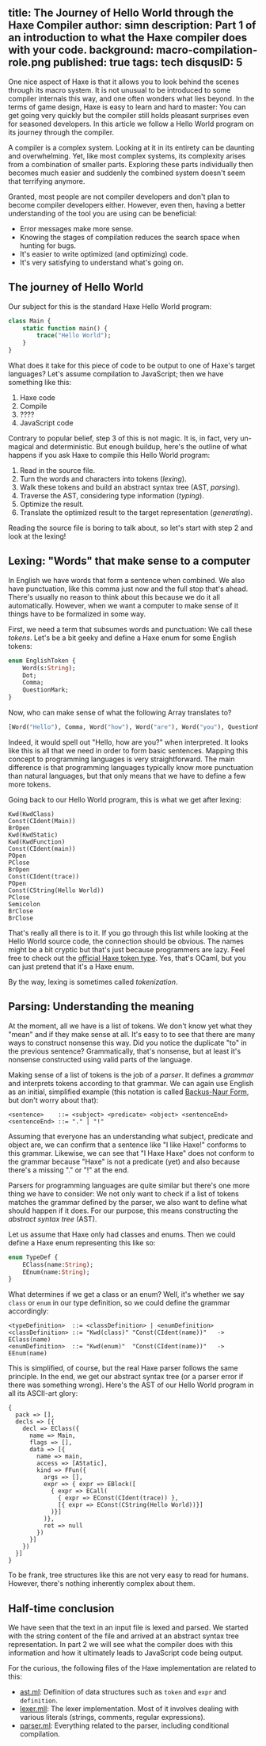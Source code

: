title: The Journey of Hello World through the Haxe Compiler
author: simn
description: Part 1 of an introduction to what the Haxe compiler does with your code.
background: macro-compilation-role.png
published: true
tags: tech
disqusID: 5
---

One nice aspect of Haxe is that it allows you to look behind the scenes through its macro system. It is not unusual to be introduced to some compiler internals this way, and one often wonders what lies beyond. In the terms of game design, Haxe is easy to learn and hard to master: You can get going very quickly but the compiler still holds pleasant surprises even for seasoned developers. In this article we follow a Hello World program on its journey through the compiler.

A compiler is a complex system. Looking at it in its entirety can be daunting and overwhelming. Yet, like most complex systems, its complexity arises from a combination of smaller parts. Exploring these parts individually then becomes much easier and suddenly the combined system doesn't seem that terrifying anymore.

Granted, most people are not compiler developers and don't plan to become compiler developers either. However, even then, having a better understanding of the tool you are using can be beneficial:

* Error messages make more sense.
* Knowing the stages of compilation reduces the search space when hunting for bugs.
* It's easier to write optimized (and optimizing) code.
* It's very satisfying to understand what's going on.

## The journey of Hello World

Our subject for this is the standard Haxe Hello World program:

```haxe
class Main {
	static function main() {
		trace("Hello World");
	}
}
```

What does it take for this piece of code to be output to one of Haxe's target languages? Let's assume compilation to JavaScript; then we have something like this:

1. Haxe code
2. Compile
3. ????
4. JavaScript code

Contrary to popular belief, step 3 of this is not magic. It is, in fact, very un-magical and deterministic. But enough buildup, here's the outline of what happens if you ask Haxe to compile this Hello World program:

1. Read in the source file.
2. Turn the words and characters into tokens (*lexing*).
3. Walk these tokens and build an abstract syntax tree (AST, *parsing*).
4. Traverse the AST, considering type information (*typing*).
5. Optimize the result.
6. Translate the optimized result to the target representation (*generating*).

Reading the source file is boring to talk about, so let's start with step 2 and look at the lexing!

## Lexing: "Words" that make sense to a computer

In English we have words that form a sentence when combined. We also have punctuation, like this comma just now and the full stop that's ahead. There's usually no reason to think about this because we do it all automatically. However, when we want a computer to make sense of it things have to be formalized in some way.

First, we need a term that subsumes words and punctuation: We call these *tokens*. Let's be a bit geeky and define a Haxe enum for some English tokens:

```haxe
enum EnglishToken {
    Word(s:String);
    Dot;
    Comma;
    QuestionMark;
}
```

Now, who can make sense of what the following Array translates to?

```haxe
[Word("Hello"), Comma, Word("how"), Word("are"), Word("you"), QuestionMark]
```

Indeed, it would spell out "Hello, how are you?" when interpreted. It looks like this is all that we need in order to form basic sentences. Mapping this concept to programming languages is very straightforward. The main difference is that programming languages typically know more punctuation than natural languages, but that only means that we have to define a few more tokens.

Going back to our Hello World program, this is what we get after lexing:

```
Kwd(KwdClass)
Const(CIdent(Main))
BrOpen
Kwd(KwdStatic)
Kwd(KwdFunction)
Const(CIdent(main))
POpen
PClose
BrOpen
Const(CIdent(trace))
POpen
Const(CString(Hello World))
PClose
Semicolon
BrClose
BrClose
```

That's really all there is to it. If you go through this list while looking at the Hello World source code, the connection should be obvious. The names might be a bit cryptic but that's just because programmers are lazy. Feel free to check out the [official Haxe token type](https://github.com/HaxeFoundation/haxe/blob/development/src/syntax/ast.ml#L276). Yes, that's OCaml, but you can just pretend that it's a Haxe enum.

By the way, lexing is sometimes called *tokenization*.

## Parsing: Understanding the meaning

At the moment, all we have is a list of tokens. We don't know yet what they "mean" and if they make sense at all. It's easy to to see that there are many ways to construct nonsense this way. Did you notice the duplicate "to" in the previous sentence? Grammatically, that's nonsense, but at least it's nonsense constructed using valid parts of the language.

Making sense of a list of tokens is the job of a *parser*. It defines a *grammar* and interprets tokens according to that grammar. We can again use English as an initial, simplified example (this notation is called [Backus-Naur Form](https://en.wikipedia.org/wiki/Backus%E2%80%93Naur_Form), but don't worry about that):

```
<sentence>    ::= <subject> <predicate> <object> <sentenceEnd>
<sentenceEnd> ::= "." | "!"
```

Assuming that everyone has an understanding what subject, predicate and object are, we can confirm that a sentence like "I like Haxe!" conforms to this grammar. Likewise, we can see that "I Haxe Haxe" does not conform to the grammar because "Haxe" is not a predicate (yet) and also because there's a missing "." or "!" at the end.

Parsers for programming languages are quite similar but there's one more thing we have to consider: We not only want to check if a list of tokens matches the grammar defined by the parser, we also want to define what should happen if it does. For our purpose, this means constructing the *abstract syntax tree* (AST).

Let us assume that Haxe only had classes and enums. Then we could define a Haxe enum representing this like so:

```haxe
enum TypeDef {
    EClass(name:String);
    EEnum(name:String);
}
```

What determines if we get a class or an enum? Well, it's whether we say `class` or `enum` in our type definition, so we could define the grammar accordingly:

```
<typeDefinition>  ::= <classDefinition> | <enumDefinition>
<classDefinition> ::= "Kwd(class)" "Const(CIdent(name))"   -> EClass(name)
<enumDefinition>  ::= "Kwd(enum)"  "Const(CIdent(name))"   -> EEnum(name)
```

This is simplified, of course, but the real Haxe parser follows the same principle. In the end, we get our abstract syntax tree (or a parser error if there was something wrong). Here's the AST of our Hello World program in all its ASCII-art glory:

```
{
  pack => [],
  decls => [{
    decl => EClass({
      name => Main,
      flags => [],
      data => [{
        name => main,
        access => [AStatic],
        kind => FFun({
          args => [],
          expr => { expr => EBlock([
            { expr => ECall(
              { expr => EConst(CIdent(trace)) },
              [{ expr => EConst(CString(Hello World))}]
            )}]
          )},
          ret => null
        })
      }]
    })
  }]
}
```

To be frank, tree structures like this are not very easy to read for humans. However, there's nothing inherently complex about them.

## Half-time conclusion

We have seen that the text in an input file is lexed and parsed. We started with the string content of the file and arrived at an abstract syntax tree representation. In part 2 we will see what the compiler does with this information and how it ultimately leads to JavaScript code being output.

For the curious, the following files of the Haxe implementation are related to this:

* [ast.ml](https://github.com/HaxeFoundation/haxe/blob/development/src/syntax/ast.ml): Definition of data structures such as `token` and `expr` and `definition`.
* [lexer.mll](https://github.com/HaxeFoundation/haxe/blob/development/src/syntax/lexer.mll): The lexer implementation. Most of it involves dealing with various literals (strings, comments, regular expressions).
* [parser.ml](https://github.com/HaxeFoundation/haxe/blob/development/src/syntax/parser.ml): Everything related to the parser, including conditional compilation.
